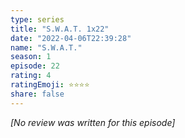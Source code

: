 ```yaml
---
type: series
title: "S.W.A.T. 1x22"
date: "2022-04-06T22:39:28"
name: "S.W.A.T."
season: 1
episode: 22
rating: 4
ratingEmoji: ⭐️⭐️⭐️⭐️
share: false
---
```


*[No review was written for this episode]*
